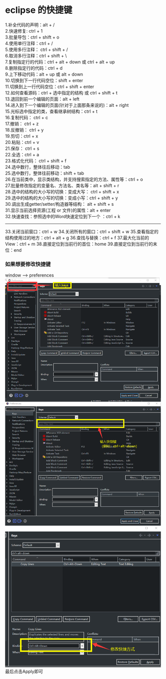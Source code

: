 # eclipse 的快捷键
  1.补全代码的声明：alt + /  
  2.快速修复: ctrl + 1  
  3.批量导包：ctrl + shift + o  
  4.使用单行注释：ctrl + /  
  5.使用多行注释： ctrl + shift + /  
  6.取消多行注释：ctrl + shift + \   
  7.复制指定行的代码：ctrl + alt + down 或 ctrl + alt + up  
  8.删除指定行的代码：ctrl + d  
  9.上下移动代码：alt + up  或 alt + down  
  10.切换到下一行代码空位：shift + enter  
  11.切换到上一行代码空位：ctrl + shift + enter  
  12.如何查看源码：ctrl + 选中指定的结构   或  ctrl + shift + t  
  13.退回到前一个编辑的页面：alt + left   
  14.进入到下一个编辑的页面(针对于上面那条来说的)：alt + right  
  15.光标选中指定的类，查看继承树结构：ctrl + t  
  16.复制代码： ctrl + c  
  17.撤销： ctrl + z  
  18.反撤销： ctrl + y  
  19.剪切：ctrl + x   
  20.粘贴：ctrl + v  
  21.保存： ctrl + s  
  22.全选：ctrl + a  
  23.格式化代码： ctrl + shift + f  
  24.选中数行，整体往后移动：tab  
  25.选中数行，整体往前移动：shift + tab  
  26.在当前类中，显示类结构，并支持搜索指定的方法、属性等：ctrl + o  
  27.批量修改指定的变量名、方法名、类名等：alt + shift + r  
  28.选中的结构的大小写的切换：变成大写： ctrl + shift + x  
  29.选中的结构的大小写的切换：变成小写：ctrl + shift + y  
  30.调出生成getter/setter/构造器等结构： alt + shift + s  
  31.显示当前选择资源(工程 or 文件)的属性：alt + enter  
  32.快速查找：参照选中的Word快速定位到下一个 ：ctrl + k  
  <hr/>
  33.关闭当前窗口：ctrl + w  
  34.关闭所有的窗口：ctrl + shift + w  
  35.查看指定的结构使用过的地方：ctrl + alt + g  
  36.查找与替换：ctrl + f  
  37.最大化当前的View：ctrl + m  
  38.直接定位到当前行的首位：home  
  39.直接定位到当前行的末位：end  

### 如果想要修改快捷键
window ——> preferences 
![](keys1.png)  
![](keys2.png)  
![](keys3.png)  
最后点击Apply即可  